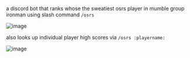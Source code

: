 a discord bot that ranks whose the sweatiest osrs player in mumble group ironman using slash command `/osrs`

![image](https://user-images.githubusercontent.com/14876163/136835994-b69ca72b-22c0-49b3-8488-41be4dcc84ca.png)


also looks up individual player high scores via `/osrs :playername:`

![image](https://user-images.githubusercontent.com/14876163/136836037-c6ed4281-5c0d-42b9-a1e8-7951662f870a.png)
